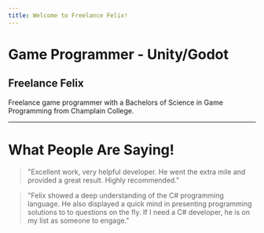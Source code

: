 ```yaml
---
title: Welcome to Freelance Felix!
---
```

# Game Programmer - Unity/Godot
## Freelance Felix
Freelance game programmer with a Bachelors of Science in Game Programming from Champlain College.

---
# What People Are Saying!
> "Excellent work, very helpful developer. He went the extra mile and provided a great result. Highly recommended."

> "Felix showed a deep understanding of the C# programming language. He also displayed a quick mind in presenting programming solutions to to questions on the fly. If I need a C# developer, he is on my list as someone to engage."